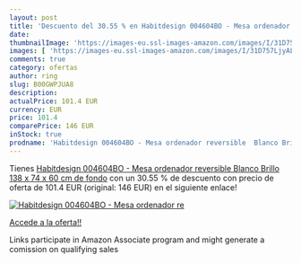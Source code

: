 ```yaml
---
layout: post
title: 'Descuento del 30.55 % en Habitdesign 004604BO - Mesa ordenador re'
date: 
thumbnailImage: 'https://images-eu.ssl-images-amazon.com/images/I/31D757LjyAL._SL200_.jpg'
images: [ 'https://images-eu.ssl-images-amazon.com/images/I/31D757LjyAL._SL200_.jpg' ]
comments: true
category: ofertas
author: ring
slug: B00GWPJUA8
description:
actualPrice: 101.4 EUR
currency: EUR
price: 101.4
comparePrice: 146 EUR
inStock: true
prodname: 'Habitdesign 004604BO - Mesa ordenador reversible  Blanco Brillo  138 x 74 x 60 cm de fondo'
---
```


Tienes [Habitdesign 004604BO - Mesa ordenador reversible  Blanco Brillo  138 x 74 x 60 cm de fondo](https://www.amazon.es/dp/B00GWPJUA8/?tag=tolees-21) con un 30.55 % de descuento con precio de oferta de 101.4 EUR (original: 146 EUR) en el siguiente enlace!

[![Habitdesign 004604BO - Mesa ordenador re](https://images-eu.ssl-images-amazon.com/images/I/31D757LjyAL._SL200_.jpg)](https://www.amazon.es/dp/B00GWPJUA8/?tag=tolees-21)

[Accede a la oferta!!](https://www.amazon.es/dp/B00GWPJUA8/?tag=tolees-21)

Links participate in Amazon Associate program and might generate a comission on qualifying sales


